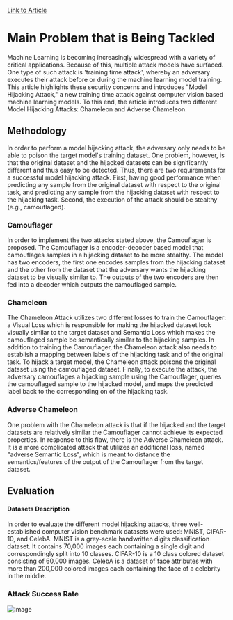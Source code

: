 [Link to Article](https://github.com/wangfra27/HIL-Computer-Simulation-of-Intelligent-Cybersecurity/blob/main/Summer%20Research%202022/Conference%20Papers/NDSS_2022/Get%20a%20Model!%20Model%20Hijacking%20Attack%20Against%20Machine%20Learning%20Models.pdf)

# Main Problem that is Being Tackled
Machine Learning is becoming increasingly widespread with a variety of critical applications. Because of this, multiple attack models have surfaced. One type of such attack is 'training time attack', whereby an adversary executes their attack before or during the machine learning model training. This article highlights these security concerns and introduces "Model Hijacking Attack," a new training time attack against computer vision based machine learning models. To this end, the article introduces two different Model Hijacking Attacks: Chameleon and Adverse Chameleon.

## Methodology
In order to perform a model hijacking attack, the adversary only needs to be able to poison the target model's training dataset. One problem, however, is that the original dataset and the hijacked datasets can be significantly different and thus easy to be detected. Thus, there are two requirements for a successful model hijacking attack. First, having good performance when predicting any sample from the original dataset with respect to the original task, and predicting any sample from the hijacking dataset with respect to the hijacking task. Second, the execution of the attack should be stealthy (e.g., camouflaged). 

### Camouflager
In order to implement the two attacks stated above, the Camouflager is proposed. The Camouflager is a encoder-decoder based model that camouflages samples in a hijacking dataset to be more stealthy. The model has two encoders, the first one encodes samples from the hijacking dataset and the other from the dataset that the adversary wants the hijacking dataset to be visually similar to. The outputs of the two encoders are then fed into a decoder which outputs the camouflaged sample.

### Chameleon
The Chameleon Attack utilizes two different losses to train the Camouflager: a Visual Loss which is responsible for making the hijacked dataset look visually similar to the target dataset and Semantic Loss which makes the camouflaged sample be semantically similar to the hijacking samples. In addition to training the Camouflager, the Chameleon attack also needs to establish a mapping between labels of the hijacking task and of the original task. To hijack a target model, the Chameleon attack poisons the original dataset using the camouflaged dataset. Finally, to execute the attack, the adversary camouflages a hijacking sample using the Camouflager, queries the camouflaged sample to the hijacked model, and maps the predicted label back to the corresponding on of the hijacking task.

### Adverse Chameleon
One problem with the Chameleon attack is that if the hijacked and the target datasets are relatively similar the Camouflager cannot achieve its expected properties. In response to this flaw, there is the Adverse Chameleon attack. It is a more complicated attack that utilizes an additional loss, named "adverse Semantic Loss", which is meant to distance the semantics/features of the output of the Camouflager from the target dataset.

## Evaluation
#### Datasets Description
In order to evaluate the different model hijacking attacks, three well-established computer vision benchmark datasets were used: MNIST, CIFAR-10, and CelebA. MNIST is a grey-scale handwritten digits classification dataset. It contains 70,000 images each containing a single digit and correspondingly split into 10 classes. CIFAR-10 is a 10 class colored dataset consisting of 60,000 images. CelebA is a dataset of face attributes with more than 200,000 colored images each containing the face of a celebrity in the middle.

### Attack Success Rate
![image](https://user-images.githubusercontent.com/52840861/174518497-c8e7173c-3baa-4c2c-9a45-d1dc7bb2f326.png)








